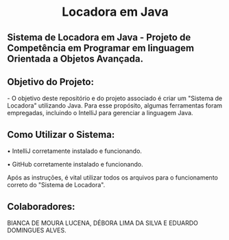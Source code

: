 <h1 align="center">Locadora em Java</h1>
<p align="center">

</p>
<h2>Sistema de Locadora em Java - Projeto de Competência em Programar em linguagem Orientada a Objetos Avançada.</h2>
<h2>Objetivo do Projeto:</h1>
<p>- O objetivo deste repositório e do projeto associado é criar um "Sistema de Locadora" utilizando Java. Para esse propósito, algumas ferramentas foram empregadas, incluindo o IntelliJ para gerenciar a linguagem Java.</p>
<h2>Como Utilizar o Sistema:</h1>
<p>• IntelliJ corretamente instalado e funcionando.</p>
<p>• GitHub corretamente instalado e funcionando.</p>
<p> Após as instruções, é vital utilizar todos os arquivos para o funcionamento correto do "Sistema de Locadora".</p>
<h2>Colaboradores:</h1>
<p> BIANCA DE MOURA LUCENA,
DÉBORA LIMA DA SILVA E
EDUARDO DOMINGUES ALVES.</p>
